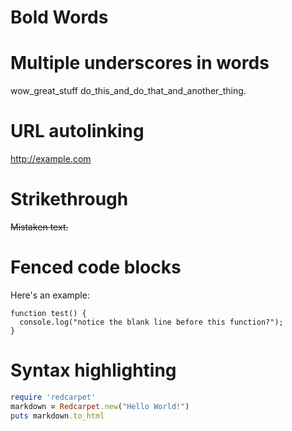 Bold Words
=============

Multiple underscores in words
=============

wow_great_stuff
do_this_and_do_that_and_another_thing.

URL autolinking
=============

http://example.com

Strikethrough
=============

~~Mistaken text.~~

Fenced code blocks
=============

Here's an example:

```
function test() {
  console.log("notice the blank line before this function?");
}
```

Syntax highlighting
=============

```ruby
require 'redcarpet'
markdown = Redcarpet.new("Hello World!")
puts markdown.to_html
```
